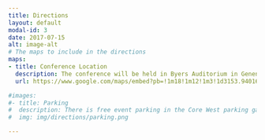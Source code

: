 ```yaml
---
title: Directions
layout: default
modal-id: 3
date: 2017-07-15
alt: image-alt
# The maps to include in the directions
maps:
- title: Conference Location
  description: The conference will be held in Byers Auditorium in Genentech Hall at UC San Francisco Mission Bay.
  url: https://www.google.com/maps/embed?pb=!1m18!1m12!1m3!1d3153.9401644022246!2d-122.39376458468253!3d37.76800117976073!2m3!1f0!2f0!3f0!3m2!1i1024!2i768!4f13.1!3m3!1m2!1s0x808f7fcf22c08705%3A0xeaa83e6b468eddf1!2sGenentech+Hall!5e0!3m2!1sen!2sus!4v1533064911400

#images:
#- title: Parking
#  description: There is free event parking in the Core West parking garage, street parking, and parking lots in the red boxes below. There is also street parking for vehicles greater than 8' tall and long vehicles in the street and parking lots.
#  img: img/directions/parking.png

---
```

